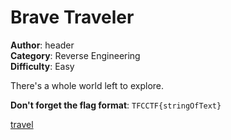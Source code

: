 # Brave Traveler
**Author**: header<br>
**Category**: Reverse Engineering<br>
**Difficulty**: Easy

There's a whole world left to explore.

**Don't forget the flag format**: ```TFCCTF{stringOfText}```

[travel](travel)


